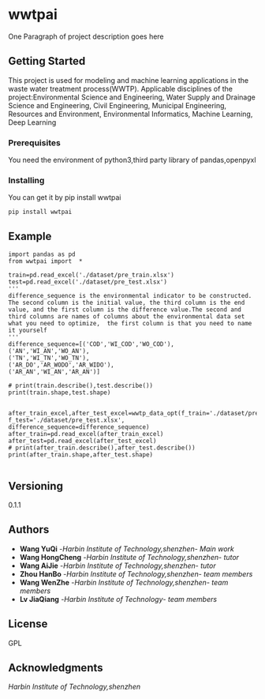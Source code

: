 # wwtpai
 
One Paragraph of project description goes here
 
## Getting Started
 
This project is used for modeling and machine learning applications in the waste water treatment process(WWTP). Applicable disciplines of the project:Environmental Science and Engineering, Water Supply and Drainage Science and Engineering, Civil Engineering, Municipal Engineering, Resources and Environment, Environmental Informatics, Machine Learning, Deep Learning
 
### Prerequisites
You need the environment of python3,third party library of pandas,openpyxl


### Installing
You can get it by pip install wwtpai
```
pip install wwtpai
```

 
## Example
```
import pandas as pd
from wwtpai import  *

train=pd.read_excel('./dataset/pre_train.xlsx')
test=pd.read_excel('./dataset/pre_test.xlsx')
'''
difference_sequence is the environmental indicator to be constructed. The second column is the initial value, the third column is the end value, and the first column is the difference value.The second and third columns are names of columns about the environmental data set what you need to optimize,  the first column is that you need to name it yourself
'''
difference_sequence=[('COD','WI_COD','WO_COD'),
('AN','WI_AN','WO_AN'),
('TN','WI_TN','WO_TN'),
('AR_DO','AR_WODO','AR_WIDO'),
('AR_AN','WI_AN','AR_AN')]

# print(train.describe(),test.describe())
print(train.shape,test.shape)


after_train_excel,after_test_excel=wwtp_data_opt(f_train='./dataset/pre_train.xlsx', f_test='./dataset/pre_test.xlsx', difference_sequence=difference_sequence)
after_train=pd.read_excel(after_train_excel)
after_test=pd.read_excel(after_test_excel)
# print(after_train.describe(),after_test.describe())
print(after_train.shape,after_test.shape)


```
## Versioning
 0.1.1

 
## Authors
 
* **Wang YuQi** -*Harbin Institute of Technology,shenzhen*- *Main work* 
* **Wang HongCheng** -*Harbin Institute of Technology,shenzhen*- *tutor* 
* **Wang AiJie** -*Harbin Institute of Technology,shenzhen*- *tutor* 
* **Zhou HanBo** -*Harbin Institute of Technology,shenzhen*- *team members* 
* **Wang WenZhe** -*Harbin Institute of Technology,shenzhen*- *team members* 
* **Lv JiaQiang** -*Harbin Institute of Technology*- *team members* 
 
 
## License
 
GPL
 
## Acknowledgments
*Harbin Institute of Technology,shenzhen*

